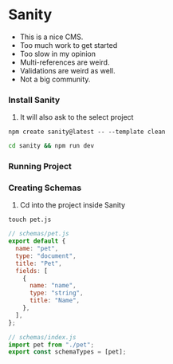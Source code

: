 # Sanity

- This is a nice CMS.
- Too much work to get started
- Too slow in my opinion
- Multi-references are weird.
- Validations are weird as well.
- Not a big community.

### Install Sanity

1. It will also ask to the select project

```
npm create sanity@latest -- --template clean
```

```bash
cd sanity && npm run dev
```

### Running Project

### Creating Schemas

1. Cd into the project inside Sanity

```
touch pet.js
```

```javascript
// schemas/pet.js
export default {
  name: "pet",
  type: "document",
  title: "Pet",
  fields: [
    {
      name: "name",
      type: "string",
      title: "Name",
    },
  ],
};
```

```javascript
// schemas/index.js
import pet from "./pet";
export const schemaTypes = [pet];
```
